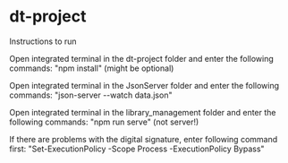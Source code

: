 # dt-project

Instructions to run

Open integrated terminal in the dt-project folder and enter the following commands:
"npm install" (might be optional)

Open integrated terminal in the JsonServer folder and enter the following commands:
"json-server --watch data.json"

Open integrated terminal in the library_management folder and enter the following commands:
"npm run serve" (not server!)

If there are problems with the digital signature, enter following command first:
"Set-ExecutionPolicy -Scope Process -ExecutionPolicy Bypass"
